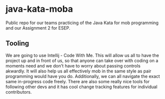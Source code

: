 # java-kata-moba
Public repo for our teams practicing of the Java Kata for mob programming and our Assignment 2 for ESEP.

## Tooling
We are going to use Intellij - Code With Me. This will allow us all to have the project up and in front of us, so that anyone can take over with coding on a moments need and we don't have to worry about passing controls akwardly. It will also help us all effectively mob in the same style as pair programming would have you do. Additionally, we can all navigate the exact same in-progress code freely. There are also some really nice tools for following other devs and it has cool change tracking features for individual contributors.
